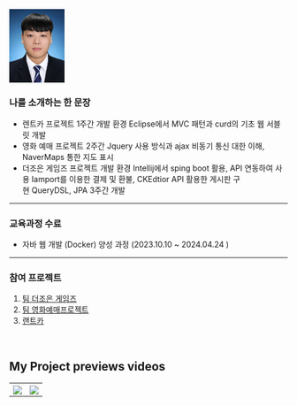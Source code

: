 <img align="center" src="https://github.com/Tyrano1129/Tyrano1129/blob/3e184fa4aef4a9ee7dee1e4e09a6ef3963f4bd83/upload/%EB%B0%98%EB%AA%85%ED%95%A8.jpg?raw=true" width="100"/>
<br>

### 나를 소개하는 한 문장 
- 렌트카 프로젝트 1주간 개발 환경 Eclipse에서 MVC 패턴과 curd의 기초 웹 서블릿 개발
- 영화 예매 프로젝트 2주간 Jquery 사용 방식과 ajax 비동기 통신 대한 이해, NaverMaps 통한 지도 표시
- 더조은 게임즈 프로젝트 개발 환경 Intellij에서 sping boot 활용, API 연동하여 사용 Iamport를 이용한 결제 및 환불, CKEdtior API 활용한 게시판 구현 QueryDSL, JPA 3주간 개발
--- 

### 교육과정 수료 
* 자바 웹 개발 (Docker) 양성 과정 (2023.10.10 ~ 2024.04.24 )

---

### 참여 프로젝트 
1. [팀 더조은 게임즈](https://gorgeous-blinker-6f2.notion.site/e5b9b3b048104d71880d2cf50aff2949?pvs=4)
2. [팀 영화예매프로젝트](https://gorgeous-blinker-6f2.notion.site/4-kobis-ba174932b1ee40b79bddb9a47d35ba67?pvs=4)
3. [랜트카](https://gorgeous-blinker-6f2.notion.site/Rantcar-c9bf016575a149f3a30b934215b0d83f?pvs=4)


<br>

<h2>My Project previews videos</h2>
<table>
  <tbody>
    <tr>
      <td>
        <a href="https://youtu.be/QXYB2vH2ezU" title="더조은 게임즈">
          <img align="center" src="https://github.com/Tyrano1129/tyrano1129.github.io/blob/b79ecf1301c9f008bb5c56413cee2fa81ab7a7d8/resources/images/%EB%8D%94%EC%A1%B0%EC%9D%80%20%EA%B2%8C%EC%9E%84%EC%A6%88.gif" width="300px" >
        </a>
      </td>
      <td>
      <a href="https://youtu.be/StSwwFNsDIE" title="프로젝트2">
          <img align="center" src="https://github.com/Tyrano1129/tyrano1129.github.io/blob/b79ecf1301c9f008bb5c56413cee2fa81ab7a7d8/resources/images/%EC%98%81%ED%99%94%20%EC%98%88%EB%A7%A4.gif" width="300px" >
        </a>
      </td>
<!--       <td>
       <a href="https://www.youtube.com/본인프로젝트시연유트브" title="프로젝트3">
          <img align="center" src="https://github.com/yeonmitc/yeonmitc/blob/main/upload/profile.PNG?raw=true" width="300px" >
        </a>
      </td> -->
    </tr>
  </tbody>
</table>

<br/>
<br/>
